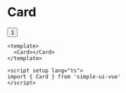 # Card

<script setup lang="ts">
import { Card } from 'simple-ui-vue'
import {Button} from '@arco-design/web-vue'
</script>
<Card></Card>
<Button>1</Button>

```vue
<template>
  <Card></Card>
</template>

<script setup lang="ts">
import { Card } from 'simple-ui-vue'
</script>
```
